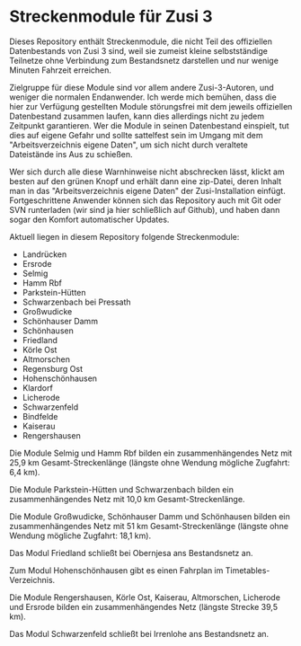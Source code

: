 ﻿# Streckenmodule für Zusi 3

Dieses Repository enthält Streckenmodule, die nicht Teil des offiziellen Datenbestands von Zusi 3 sind, weil sie zumeist kleine selbstständige Teilnetze ohne Verbindung zum Bestandsnetz darstellen und nur wenige Minuten Fahrzeit erreichen.

Zielgruppe für diese Module sind vor allem andere Zusi-3-Autoren, und weniger die normalen Endanwender.
Ich werde mich bemühen, dass die hier zur Verfügung gestellten Module störungsfrei mit dem jeweils offiziellen Datenbestand zusammen laufen, kann dies allerdings nicht zu jedem Zeitpunkt garantieren. Wer die Module in seinen Datenbestand einspielt, tut dies auf eigene Gefahr und sollte sattelfest sein im Umgang mit dem "Arbeitsverzeichnis eigene Daten", um sich nicht durch veraltete Dateistände ins Aus zu schießen.

Wer sich durch alle diese Warnhinweise nicht abschrecken lässt, klickt am besten auf den grünen Knopf und erhält dann eine zip-Datei, deren Inhalt man in das "Arbeitsverzeichnis eigene Daten" der Zusi-Installation einfügt. Fortgeschrittene Anwender können sich das Repository auch mit Git oder SVN runterladen (wir sind ja hier schließlich auf Github), und haben dann sogar den Komfort automatischer Updates.

Aktuell liegen in diesem Repository folgende Streckenmodule:

* Landrücken
* Ersrode
* Selmig
* Hamm Rbf
* Parkstein-Hütten
* Schwarzenbach bei Pressath
* Großwudicke
* Schönhauser Damm
* Schönhausen
* Friedland
* Körle Ost
* Altmorschen
* Regensburg Ost
* Hohenschönhausen
* Klardorf
* Licherode
* Schwarzenfeld
* Bindfelde
* Kaiserau
* Rengershausen

Die Module Selmig und Hamm Rbf bilden ein zusammenhängendes Netz mit 25,9 km Gesamt-Streckenlänge (längste ohne Wendung mögliche Zugfahrt: 6,4 km).

Die Module Parkstein-Hütten und Schwarzenbach bilden ein zusammenhängendes Netz mit 10,0 km Gesamt-Streckenlänge.

Die Module Großwudicke, Schönhauser Damm und Schönhausen bilden ein zusammenhängendes Netz mit 51 km Gesamt-Streckenlänge (längste ohne Wendung mögliche Zugfahrt: 18,1 km).

Das Modul Friedland schließt bei Obernjesa ans Bestandsnetz an.

Zum Modul Hohenschönhausen gibt es einen Fahrplan im Timetables-Verzeichnis.

Die Module Rengershausen, Körle Ost, Kaiserau, Altmorschen, Licherode und Ersrode bilden ein zusammenhängendes Netz (längste Strecke 39,5 km).

Das Modul Schwarzenfeld schließt bei Irrenlohe ans Bestandsnetz an.
